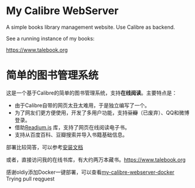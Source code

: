 My Calibre WebServer
====================
A simple books library management website. Use Calibre as backend.

See a running instance of my books:

https://www.talebook.org

简单的图书管理系统
===================
这是一个基于Calibre的简单的图书管理系统，支持**在线阅读**。主要特点是：
* 由于Calibre自带的网页太丑太难用，于是独立编写了一个。
* 为了网友们更方便使用，开发了多用户功能，支持~~豆瓣~~（已废弃）、QQ和微博登录。
* 借助[Readium.js](https://github.com/readium/readium-js-viewer) 库，支持了网页在线阅读电子书。
* 支持从百度百科、豆瓣搜索并导入书籍基础信息。

部署比较简答，可以参考[安装文档](docs/INSTALL.zh_CN.md)

或者，直接访问我的在线书库，有大约两万本藏书。https://www.talebook.org


感谢oldiy添加Docker一键部署，可以查看[my-calibre-webserver-docker](https://hub.docker.com/r/oldiy/my-calibre-webserver-docker)
Trying pull reqguest
